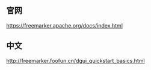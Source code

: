 ## 官网
https://freemarker.apache.org/docs/index.html

## 中文
http://freemarker.foofun.cn/dgui_quickstart_basics.html